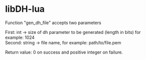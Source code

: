 # libDH-lua

Function "gen_dh_file" accepts two parameters <br />

First: int -> size of dh parameter to be generated (length in bits) for example: 1024 <br />
Second: string -> file name, for example: path/to/file.pem <br />

Return value: 0 on success and positive integer on failure.
